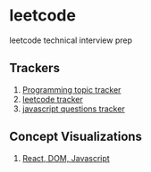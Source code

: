 # leetcode
leetcode technical interview prep

## Trackers
1. [Programming topic tracker](https://github.com/richardhyesungo/interview_prep/projects/1)
2. [leetcode tracker](https://github.com/richardhyesungo/interview_prep/projects/2)
3. [javascript questions tracker](https://github.com/richardhyesungo/interview_prep/projects/4)

## Concept Visualizations
1. [React, DOM, Javascript](https://drive.google.com/file/d/1WB9JbvY7L0JwNS47067diQJgJCcJAuLl/view?usp=sharing)
